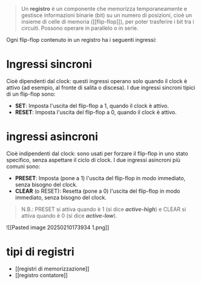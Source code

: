 > Un **registro** è un componente che memorizza temporaneamente e gestisce informazioni binarie (bit) su un numero di posizioni, cioè un insieme di celle di memoria ([[flip-flop]]), per poter trasferire i bit tra i circuiti. Possono operare in parallelo o in serie.

Ogni flip-flop contenuto in un registro ha i seguenti ingressi:
# Ingressi sincroni
Cioè dipendenti dal clock: questi ingressi operano solo quando il clock è attivo (ad esempio, al fronte di salita o discesa). I due ingressi sincroni tipici di un flip-flop sono:

- **SET**: Imposta l'uscita del flip-flop a 1, quando il clock è attivo.
- **RESET**: Imposta l'uscita del flip-flop a 0, quando il clock è attivo.

# ingressi asincroni
Cioè indipendenti dal clock: sono usati per forzare il flip-flop in uno stato specifico, senza aspettare il ciclo di clock. I due ingressi asincroni più comuni sono:
    
- **PRESET**: Imposta (pone a 1) l'uscita del flip-flop in modo immediato, senza bisogno del clock.
- **CLEAR** (o RESET): Resetta (pone a 0) l'uscita del flip-flop in modo immediato, senza bisogno del clock.

> N.B.: PRESET si attiva quando è 1 (si dice ***active-high***) e CLEAR si attiva quando è 0 (si dice ***active-low***).

![[Pasted image 20250210173934 1.png]]

# tipi di registri

- [[registri di memorizzazione]]
- [[registro contatore]]